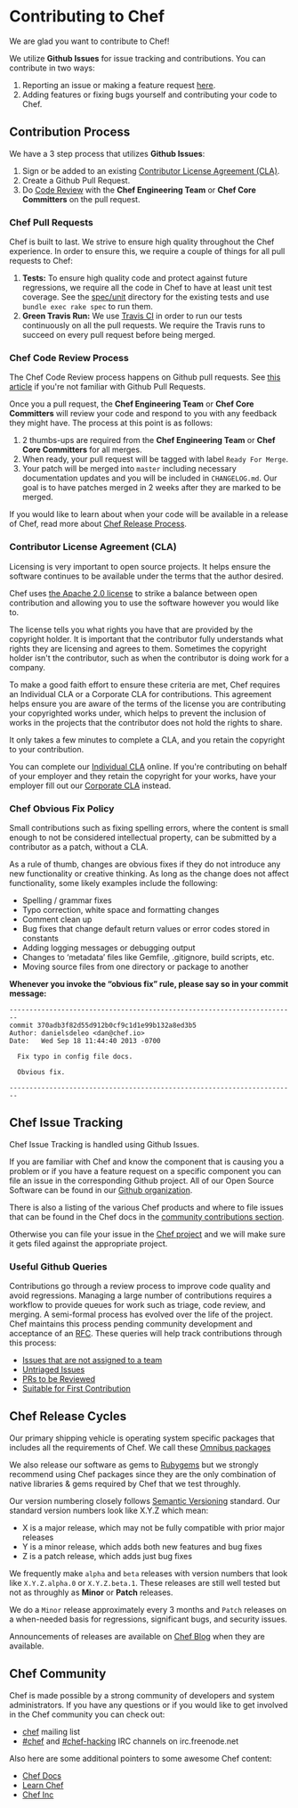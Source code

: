 # Contributing to Chef

We are glad you want to contribute to Chef!

We utilize **Github Issues** for issue tracking and contributions. You can contribute in two ways:

1. Reporting an issue or making a feature request [here](#issues).
2. Adding features or fixing bugs yourself and contributing your code to Chef.

## Contribution Process

We have a 3 step process that utilizes **Github Issues**:

1. Sign or be added to an existing [Contributor License Agreement (CLA)](https://supermarket.chef.io/become-a-contributor).
2. Create a Github Pull Request.
3. Do [Code Review](#cr) with the **Chef Engineering Team** or **Chef Core Committers** on the pull request.

### <a name="pulls"></a> Chef Pull Requests

Chef is built to last. We strive to ensure high quality throughout the Chef experience. In order to ensure
  this, we require a couple of things for all pull requests to Chef:

1. **Tests:** To ensure high quality code and protect against future regressions, we require all the
  code in Chef to have at least unit test coverage. See the [spec/unit](https://github.com/chef/chef/tree/master/spec/unit)
  directory for the existing tests and use ```bundle exec rake spec``` to run them.
2. **Green Travis Run:** We use [Travis CI](https://travis-ci.org/) in order to run our tests
  continuously on all the pull requests. We require the Travis runs to succeed on every pull
  request before being merged.


### <a name="cr"></a> Chef Code Review Process

The Chef Code Review process happens on Github pull requests. See
  [this article](https://help.github.com/articles/using-pull-requests) if you're not
  familiar with Github Pull Requests.

Once you a pull request, the **Chef Engineering Team** or **Chef Core Committers** will review your code
  and respond to you with any feedback they might have. The process at this point is as follows:

1. 2 thumbs-ups are required from the **Chef Engineering Team** or **Chef Core Committers** for all merges.
2. When ready, your pull request will be tagged with label `Ready For Merge`.
3. Your patch will be merged into `master` including necessary documentation updates
  and you will be included in `CHANGELOG.md`. Our goal is to have patches merged in 2 weeks
  after they are marked to be merged.

If you would like to learn about when your code will be available in a release of Chef, read more about
  [Chef Release Process](#release).


### Contributor License Agreement (CLA)
Licensing is very important to open source projects. It helps ensure the
  software continues to be available under the terms that the author desired.

Chef uses [the Apache 2.0 license](https://github.com/chef/chef/blob/master/LICENSE)
  to strike a balance between open contribution and allowing you to use the
  software however you would like to.

The license tells you what rights you have that are provided by the copyright holder.
  It is important that the contributor fully understands what rights they are
  licensing and agrees to them. Sometimes the copyright holder isn't the contributor,
  such as when the contributor is doing work for a company.

To make a good faith effort to ensure these criteria are met, Chef requires an Individual CLA
  or a Corporate CLA for contributions. This agreement helps ensure you are aware of the
  terms of the license you are contributing your copyrighted works under, which helps to
  prevent the inclusion of works in the projects that the contributor does not hold the rights
  to share.

It only takes a few minutes to complete a CLA, and you retain the copyright to your contribution.

You can complete our
  [Individual CLA](https://supermarket.chef.io/icla-signatures/new) online.
  If you're contributing on behalf of your employer and they retain the copyright for your works,
  have your employer fill out our
  [Corporate CLA](https://supermarket.chef.io/ccla-signatures/new) instead.

### Chef Obvious Fix Policy

Small contributions such as fixing spelling errors, where the content is small enough
  to not be considered intellectual property, can be submitted by a contributor as a patch,
  without a CLA.

As a rule of thumb, changes are obvious fixes if they do not introduce any new functionality
  or creative thinking. As long as the change does not affect functionality, some likely
  examples include the following:

* Spelling / grammar fixes
* Typo correction, white space and formatting changes
* Comment clean up
* Bug fixes that change default return values or error codes stored in constants
* Adding logging messages or debugging output
* Changes to ‘metadata’ files like Gemfile, .gitignore, build scripts, etc.
* Moving source files from one directory or package to another

**Whenever you invoke the “obvious fix” rule, please say so in your commit message:**

```
------------------------------------------------------------------------
commit 370adb3f82d55d912b0cf9c1d1e99b132a8ed3b5
Author: danielsdeleo <dan@chef.io>
Date:   Wed Sep 18 11:44:40 2013 -0700

  Fix typo in config file docs.

  Obvious fix.

------------------------------------------------------------------------
```

## <a name="issues"></a> Chef Issue Tracking

Chef Issue Tracking is handled using Github Issues.

If you are familiar with Chef and know the component that is causing you a problem or if you
  have a feature request on a specific component you can file an issue in the corresponding
  Github project. All of our Open Source Software can be found in our
  [Github organization](https://github.com/chef/).

There is also a listing of the various Chef products and where to file issues that can be
  found in the Chef docs in the [community contributions section](https://docs.chef.io/community_contributions.html#issues-and-bug-reports).

Otherwise you can file your issue in the [Chef project](https://github.com/chef/chef/issues)
  and we will make sure it gets filed against the appropriate project.


### Useful Github Queries

Contributions go through a review process to improve code quality and avoid regressions. Managing a large number of contributions requires a workflow to provide queues for work such as triage, code review, and merging. A semi-formal process has evolved over the life of the project. Chef maintains this process pending community development and acceptance of an [RFC](https://github.com/chef/chef-rfc). These queries will help track contributions through this process:

* [Issues that are not assigned to a team](https://github.com/chef/chef/issues?q=is%3Aopen+-label%3AAIX+-label%3ABSD+-label%3Awindows+-label%3A%22Chef+Core%22++-label%3A%22Dev+Tools%22+-label%3AUbuntu+-label%3A%22Enterprise+Linux%22+-label%3A%22Ready+For+Merge%22+-label%3AMac+-label%3ASolaris+)
* [Untriaged Issues](https://github.com/chef/chef/issues?q=is%3Aopen+is%3Aissue+-label%3ABug+-label%3AEnhancement+-label%3A%22Tech+Cleanup%22+-label%3A%22Ready+For+Merge%22)
* [PRs to be Reviewed](https://github.com/chef/chef/labels/Pending%20Maintainer%20Review)
* [Suitable for First Contribution](https://github.com/chef/chef/labels/Easy)

## <a name="release"></a> Chef Release Cycles

Our primary shipping vehicle is operating system specific packages that includes
  all the requirements of Chef. We call these [Omnibus packages](https://github.com/chef/omnibus)

We also release our software as gems to [Rubygems](https://rubygems.org/) but we strongly
  recommend using Chef packages since they are the only combination of native libraries &
  gems required by Chef that we test throughly.

Our version numbering closely follows [Semantic Versioning](http://semver.org/) standard. Our
  standard version numbers look like X.Y.Z which mean:

* X is a major release, which may not be fully compatible with prior major releases
* Y is a minor release, which adds both new features and bug fixes
* Z is a patch release, which adds just bug fixes

We frequently make `alpha` and `beta` releases with version numbers that look like
  `X.Y.Z.alpha.0` or `X.Y.Z.beta.1`. These releases are still well tested but not as
  throughly as **Minor** or **Patch** releases.

We do a `Minor` release approximately every 3 months and `Patch` releases on a when-needed
  basis for regressions, significant bugs, and security issues.

Announcements of releases are available on [Chef Blog](https://www.chef.io/blog/) when they are
  available.

## Chef Community

Chef is made possible by a strong community of developers and system administrators. If you have
  any questions or if you would like to get involved in the Chef community you can check out:

* [chef](https://discourse.chef.io/) mailing list
* [\#chef](https://botbot.me/freenode/chef/) and [\#chef-hacking](https://botbot.me/freenode/chef-hacking/) IRC channels on irc.freenode.net

Also here are some additional pointers to some awesome Chef content:

* [Chef Docs](https://docs.chef.io/)
* [Learn Chef](https://learn.chef.io/)
* [Chef Inc](https://www.chef.io/)
